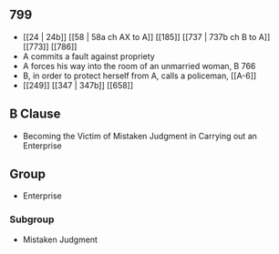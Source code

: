 ## 799
- [[24 | 24b]] [[58 | 58a ch AX to A]] [[185]] [[737 | 737b ch B to A]] [[773]] [[786]] 
- A commits a fault against propriety
- A forces his way into the room of an unmarried woman, B 766
- B, in order to protect herself from A, calls a policeman, [[A-6]]
- [[249]] [[347 | 347b]] [[658]] 

## B Clause
- Becoming the Victim of Mistaken Judgment in Carrying out an Enterprise

## Group
- Enterprise

### Subgroup
- Mistaken Judgment

